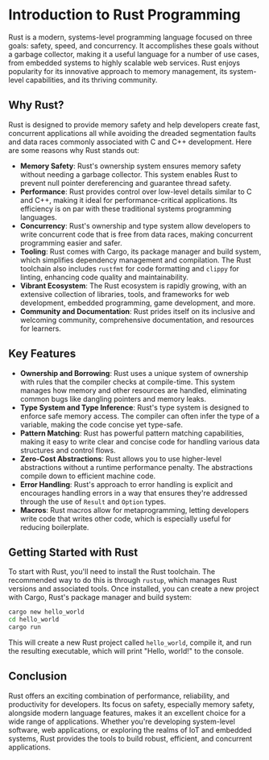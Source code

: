 # Introduction to Rust Programming

Rust is a modern, systems-level programming language focused on three goals: safety, speed, and concurrency. It accomplishes these goals without a garbage collector, making it a useful language for a number of use cases, from embedded systems to highly scalable web services. Rust enjoys popularity for its innovative approach to memory management, its system-level capabilities, and its thriving community.

## Why Rust?

Rust is designed to provide memory safety and help developers create fast, concurrent applications all while avoiding the dreaded segmentation faults and data races commonly associated with C and C++ development. Here are some reasons why Rust stands out:

- **Memory Safety**: Rust's ownership system ensures memory safety without needing a garbage collector. This system enables Rust to prevent null pointer dereferencing and guarantee thread safety.
- **Performance**: Rust provides control over low-level details similar to C and C++, making it ideal for performance-critical applications. Its efficiency is on par with these traditional systems programming languages.
- **Concurrency**: Rust's ownership and type system allow developers to write concurrent code that is free from data races, making concurrent programming easier and safer.
- **Tooling**: Rust comes with Cargo, its package manager and build system, which simplifies dependency management and compilation. The Rust toolchain also includes `rustfmt` for code formatting and `clippy` for linting, enhancing code quality and maintainability.
- **Vibrant Ecosystem**: The Rust ecosystem is rapidly growing, with an extensive collection of libraries, tools, and frameworks for web development, embedded programming, game development, and more.
- **Community and Documentation**: Rust prides itself on its inclusive and welcoming community, comprehensive documentation, and resources for learners.

## Key Features

- **Ownership and Borrowing**: Rust uses a unique system of ownership with rules that the compiler checks at compile-time. This system manages how memory and other resources are handled, eliminating common bugs like dangling pointers and memory leaks.
- **Type System and Type Inference**: Rust's type system is designed to enforce safe memory access. The compiler can often infer the type of a variable, making the code concise yet type-safe.
- **Pattern Matching**: Rust has powerful pattern matching capabilities, making it easy to write clear and concise code for handling various data structures and control flows.
- **Zero-Cost Abstractions**: Rust allows you to use higher-level abstractions without a runtime performance penalty. The abstractions compile down to efficient machine code.
- **Error Handling**: Rust's approach to error handling is explicit and encourages handling errors in a way that ensures they're addressed through the use of `Result` and `Option` types.
- **Macros**: Rust macros allow for metaprogramming, letting developers write code that writes other code, which is especially useful for reducing boilerplate.

## Getting Started with Rust

To start with Rust, you'll need to install the Rust toolchain. The recommended way to do this is through `rustup`, which manages Rust versions and associated tools. Once installed, you can create a new project with Cargo, Rust's package manager and build system:

```sh
cargo new hello_world
cd hello_world
cargo run
```

This will create a new Rust project called `hello_world`, compile it, and run the resulting executable, which will print "Hello, world!" to the console.

## Conclusion

Rust offers an exciting combination of performance, reliability, and productivity for developers. Its focus on safety, especially memory safety, alongside modern language features, makes it an excellent choice for a wide range of applications. Whether you're developing system-level software, web applications, or exploring the realms of IoT and embedded systems, Rust provides the tools to build robust, efficient, and concurrent applications.